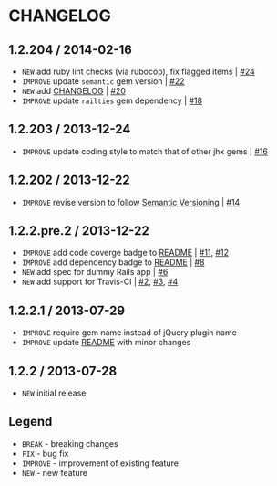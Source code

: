 CHANGELOG
=========

1.2.204 / 2014-02-16
--------------------

- `NEW` add ruby lint checks (via rubocop), fix flagged items | [#24][]
- `IMPROVE` update `semantic` gem version | [#22][]
- `NEW` add [CHANGELOG](CHANGELOG.md) | [#20][]
- `IMPROVE` update `railties` gem dependency | [#18][]


1.2.203 / 2013-12-24
--------------------

- `IMPROVE` update coding style to match that of other jhx gems | [#16][]


1.2.202 / 2013-12-22
--------------------

- `IMPROVE` revise version to follow [Semantic Versioning](semver.org) | [#14][]


1.2.2.pre.2 / 2013-12-22
------------------------

- `IMPROVE` add code coverge badge to [README](README.md) | [#11][], [#12][]
- `IMPROVE` add dependency badge to [README](README.md) | [#8][]
- `NEW` add spec for dummy Rails app | [#6][]
- `NEW` add support for Travis-CI | [#2][], [#3][], [#4][]


1.2.2.1 / 2013-07-29
--------------------

- `IMPROVE` require gem name instead of jQuery plugin name
- `IMPROVE` update [README](README.md) with minor changes


1.2.2 / 2013-07-28
------------------

- `NEW` initial release


Legend
------

- `BREAK`   - breaking changes
- `FIX`     - bug fix
- `IMPROVE` - improvement of existing feature
- `NEW`     - new feature

<!--- The following link definition list is generated by PimpMyChangelog --->
[#2]: https://github.com/jhx/gem-enableplaceholder-jquery-rails/issues/2
[#3]: https://github.com/jhx/gem-enableplaceholder-jquery-rails/issues/3
[#4]: https://github.com/jhx/gem-enableplaceholder-jquery-rails/issues/4
[#6]: https://github.com/jhx/gem-enableplaceholder-jquery-rails/issues/6
[#8]: https://github.com/jhx/gem-enableplaceholder-jquery-rails/issues/8
[#11]: https://github.com/jhx/gem-enableplaceholder-jquery-rails/issues/11
[#12]: https://github.com/jhx/gem-enableplaceholder-jquery-rails/issues/12
[#14]: https://github.com/jhx/gem-enableplaceholder-jquery-rails/issues/14
[#16]: https://github.com/jhx/gem-enableplaceholder-jquery-rails/issues/16
[#18]: https://github.com/jhx/gem-enableplaceholder-jquery-rails/issues/18
[#20]: https://github.com/jhx/gem-enableplaceholder-jquery-rails/issues/20
[#22]: https://github.com/jhx/gem-enableplaceholder-jquery-rails/issues/22
[#24]: https://github.com/jhx/gem-enableplaceholder-jquery-rails/issues/24

